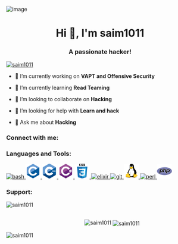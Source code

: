 
![image](https://github.com/saim1011/saim1011/assets/116882904/9a5c443f-94d1-4b69-89b7-dc75e57e52bd)


<h1 align="center">Hi 👋, I'm saim1011</h1>
<h3 align="center">A passionate hacker!</h3>

<p align="left"> <a href="https://github.com/ryo-ma/github-profile-trophy"><img src="https://github-profile-trophy.vercel.app/?username=saim1011" alt="saim1011" /></a> </p>

- 🔭 I’m currently working on **VAPT and Offensive Security**

- 🌱 I’m currently learning **Read Teaming**

- 👯 I’m looking to collaborate on **Hacking**

- 🤝 I’m looking for help with **Learn and hack**

- 💬 Ask me about **Hacking**

<h3 align="left">Connect with me:</h3>
<p align="left">
</p>

<h3 align="left">Languages and Tools:</h3>
<p align="left"> <a href="https://www.gnu.org/software/bash/" target="_blank" rel="noreferrer"> <img src="https://www.vectorlogo.zone/logos/gnu_bash/gnu_bash-icon.svg" alt="bash" width="40" height="40"/> </a> <a href="https://www.cprogramming.com/" target="_blank" rel="noreferrer"> <img src="https://raw.githubusercontent.com/devicons/devicon/master/icons/c/c-original.svg" alt="c" width="40" height="40"/> </a> <a href="https://www.w3schools.com/cpp/" target="_blank" rel="noreferrer"> <img src="https://raw.githubusercontent.com/devicons/devicon/master/icons/cplusplus/cplusplus-original.svg" alt="cplusplus" width="40" height="40"/> </a> <a href="https://www.w3schools.com/cs/" target="_blank" rel="noreferrer"> <img src="https://raw.githubusercontent.com/devicons/devicon/master/icons/csharp/csharp-original.svg" alt="csharp" width="40" height="40"/> </a> <a href="https://www.w3schools.com/css/" target="_blank" rel="noreferrer"> <img src="https://raw.githubusercontent.com/devicons/devicon/master/icons/css3/css3-original-wordmark.svg" alt="css3" width="40" height="40"/> </a> <a href="https://elixir-lang.org" target="_blank" rel="noreferrer"> <img src="https://www.vectorlogo.zone/logos/elixir-lang/elixir-lang-icon.svg" alt="elixir" width="40" height="40"/> </a> <a href="https://git-scm.com/" target="_blank" rel="noreferrer"> <img src="https://www.vectorlogo.zone/logos/git-scm/git-scm-icon.svg" alt="git" width="40" height="40"/> </a> <a href="https://www.linux.org/" target="_blank" rel="noreferrer"> <img src="https://raw.githubusercontent.com/devicons/devicon/master/icons/linux/linux-original.svg" alt="linux" width="40" height="40"/> </a> <a href="https://www.perl.org/" target="_blank" rel="noreferrer"> <img src="https://api.iconify.design/logos-perl.svg" alt="perl" width="40" height="40"/> </a> <a href="https://www.php.net" target="_blank" rel="noreferrer"> <img src="https://raw.githubusercontent.com/devicons/devicon/master/icons/php/php-original.svg" alt="php" width="40" height="40"/> </a> </p>

<h3 align="left">Support:</h3>
<p><a href="https://www.buymeacoffee.com/saim1011"> <img align="left" src="https://cdn.buymeacoffee.com/buttons/v2/default-yellow.png" height="50" width="210" alt="saim1011" /></a></p><br><br>

<p><img align="left" src="https://github-readme-stats.vercel.app/api/top-langs?username=saim1011&show_icons=true&locale=en&layout=compact" alt="saim1011" /></p>

<p>&nbsp;<img align="center" src="https://github-readme-stats.vercel.app/api?username=saim1011&show_icons=true&locale=en" alt="saim1011" /></p>

<p><img align="center" src="https://github-readme-streak-stats.herokuapp.com/?user=saim1011&" alt="saim1011" /></p>
